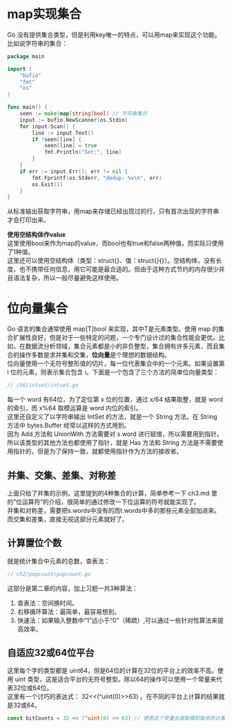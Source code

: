 # map实现集合
Go 没有提供集合类型，但是利用key唯一的特点，可以用map来实现这个功能。比如说字符串的集合：
```go
package main

import (
	"bufio"
	"fmt"
	"os"
)

func main() {
	seen := make(map[string]bool) // 字符串集合
	input := bufio.NewScanner(os.Stdin)
	for input.Scan() {
		line := input.Text()
		if !seen[line] {
			seen[line] = true
			fmt.Println("Set:", line)
		}
	}
	if err := input.Err(); err != nil {
		fmt.Fprintf(os.Stderr, "dedup: %v\n", err)
		os.Exit(1)
	}
}
```
从标准输出获取字符串，用map来存储已经出现过的行，只有首次出现的字符串才会打印出来。  

**使用空结构体作value**  
这里使用bool来作为map的value，而bool也有true和false两种值，而实际只使用了1种值。  
这里还可以使用空结构体（类型：struct{}、值：struct{}{}）。空结构体，没有长度，也不携带任何信息，用它可能是最合适的。但由于这种方式节约的内存很少并且语法复杂，所以一般尽量避免这样使用。  

# 位向量集合
Go 语言的集合通常使用 map[T]bool 来实现，其中T是元素类型。使用 map 的集合扩展性良好，但是对于一些特定的问题，一个专门设计过的集合性能会更优。比如，在数据流分析领域，集合元素都是小的非负整型，集合拥有许多元素，而且集合的操作多数是求并集和交集，**位向量**是个理想的数据结构。  
位向量使用一个无符号整形值的切片，每一位代表集合中的一个元素。如果设置第 i 位的元素，则表示集合包含 i。下面是一个包含了三个方法的简单位向量类型：
```go
// ch6/intset/intset.go
```
每一个 word 有64位，为了定位第 x 位的位置，通过 x/64 结果取整，就是 word 的索引，而 x%64 取模运算是 word 内位的索引。  
这里还自定义了以字符串输出 IntSet 的方法，就是一个 String 方法。在 String 方法中 bytes.Buffer 经常以这样的方式用到。  
因为 Add 方法和 UnionWith 方法需要对 s.word 进行赋值，所以需要用到指针。所以该类型的其他方法也都使用了指针，就是 Has 方法和 String 方法是不需要使用指针的，但是为了保持一致，就都使用指针作为方法的接收者。  

## 并集、交集、差集、对称差
上面只给了并集的示例，这里提到的4种集合的计算，简单参考一下 ch3.md 里的“位运算符”的介绍，很简单的通过修改一下位运算的符号就能实现了。  
并集和对称差，需要把s.words中没有的而t.words中多的那些元素全部加进来。而交集和差集，直接无视这部分元素就好了。  

## 计算置位个数
就是统计集合中元素的总数，查表法：
```go
// ch2/popcount/popcount.go
```
这部分是第二章的内容，加上习题一共3种算法：
1. 查表法：空间换时间。
2. 右移循环算法：最简单，最容易想到。
3. 快速法：如果输入整数中“1”远小于“0”（稀疏）,可以通过一些针对性算法来提高效率。

## 自适应32或64位平台
这里每个字的类型都是 uint64，但是64位的计算在32位的平台上的效率不高。使用 uint 类型，这是适合平台的无符号整型。除以64的操作可以使用一个常量来代表32位或64位。  
这里有一个讨巧的表达式： 32<<(^uint(0)>>63) 。在不同的平台上计算的结果就是32或64。
```go
const bitCounts = 32 << (^uint(0) >> 63) // 使用这个常量去做取模和取余的计算
```